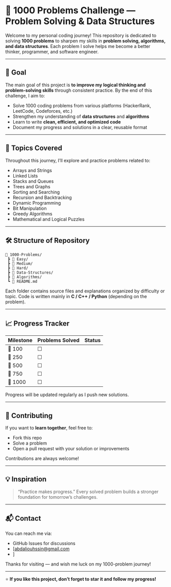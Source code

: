# 🚀 1000 Problems Challenge — Problem Solving & Data Structures

Welcome to my personal coding journey!
This repository is dedicated to solving **1000 problems** to sharpen my skills in **problem solving, algorithms, and data structures**.
Each problem I solve helps me become a better thinker, programmer, and software engineer.

---

## 🎯 Goal

The main goal of this project is **to improve my logical thinking and problem-solving skills** through consistent practice.
By the end of this challenge, I aim to:

* Solve 1000 coding problems from various platforms (HackerRank, LeetCode, Codeforces, etc.)
* Strengthen my understanding of **data structures** and **algorithms**
* Learn to write **clean, efficient, and optimized code**
* Document my progress and solutions in a clear, reusable format

---

## 🧩 Topics Covered

Throughout this journey, I’ll explore and practice problems related to:

* Arrays and Strings
* Linked Lists
* Stacks and Queues
* Trees and Graphs
* Sorting and Searching
* Recursion and Backtracking
* Dynamic Programming
* Bit Manipulation
* Greedy Algorithms
* Mathematical and Logical Puzzles

---

## 🛠️ Structure of Repository

```
📂 1000-Problems/
 ┣ 📁 Easy/
 ┣ 📁 Medium/
 ┣ 📁 Hard/
 ┣ 📁 Data-Structures/
 ┣ 📁 Algorithms/
 ┗ 📜 README.md
```

Each folder contains source files and explanations organized by difficulty or topic.
Code is written mainly in **C / C++ / Python** (depending on the problem).

---

## 📈 Progress Tracker

| Milestone | Problems Solved | Status |
| --------- | --------------- | ------ |
| 🎯 100    | ☐               |        |
| 🎯 250    | ☐               |        |
| 🎯 500    | ☐               |        |
| 🎯 750    | ☐               |        |
| 🏁 1000   | ☐               |        |

Progress will be updated regularly as I push new solutions.

---

## 🤝 Contributing

If you want to **learn together**, feel free to:

* Fork this repo
* Solve a problem
* Open a pull request with your solution or improvements

Contributions are always welcome!

---

## 💡 Inspiration

> “Practice makes progress.”
> Every solved problem builds a stronger foundation for tomorrow’s challenges.

---

## 📬 Contact

You can reach me via:

* GitHub Issues for discussions
* [abdaliouhssin@gmail.com
* ]

Thanks for visiting — and wish me luck on my 1000-problem journey!

---

⭐ **If you like this project, don’t forget to star it and follow my progress!**
